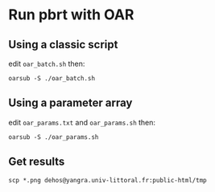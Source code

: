 # Run pbrt with OAR

## Using a classic script

edit `oar_batch.sh` then:

```
oarsub -S ./oar_batch.sh
```

## Using a parameter array

edit `oar_params.txt` and `oar_params.sh` then:

```
oarsub -S ./oar_params.sh
```

## Get results

```
scp *.png dehos@yangra.univ-littoral.fr:public-html/tmp
```

